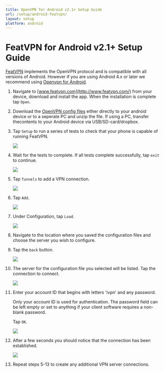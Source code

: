 ```yaml
---
title: OpenVPN for Android v2.1+ Setup Guide
url: /setup/android-featvpn/
layout: setup
platform: android
---
```

# FeatVPN for Android v2.1+ Setup Guide

[FeatVPN](http://www.featvpn.com/) implements the OpenVPN protocol and is compatible with all versions of Android. However if you are using Android 4.x or later we recommend using [Openvpn for Android](/setup/android-openvpn-for-android/).

1.  Navigate to [www.featvpn.com](http://www.featvpn.com/) from your device, download and install the app. When the installation is complete tap `Open`.

2.  Download the [OpenVPN config files](/releases/config/ivpn-openvpn-config.zip) either directly to your android device or to a seperate PC and unzip the file. If using a PC, transfer thecontents to your Android device via USB/SD-card/dropbox.

3.  Tap `Setup` to run a series of tests to check that your phone is capable of running FeatVPN.

    ![](/images-static/uploads/install-featvpn-android-010-281x500.png)

4.  Wait for the tests to complete. If all tests complete successfully, tap `exit` to continue.

    ![](/images-static/uploads/install-featvpn-android-020-281x500.png)

5.  Tap `Tunnels` to add a VPN connection.

    ![](/images-static/uploads/install-featvpn-android-030-281x500.png)

6.  Tap `Add`.

    ![](/images-static/uploads/install-featvpn-android-040-281x500.png)

7.  Under Configuration, tap `Load`.

    ![](/images-static/uploads/install-featvpn-android-050-281x500.png)

8.  Navigate to the location where you saved the configuration files and choose the server you wish to configure.

9.  Tap the `back` button.

    ![](/images-static/uploads/install-featvpn-android-070-281x500.png)

10. The server for the configuration file you selected will be listed. Tap the connection to connect.

    ![](/images-static/uploads/install-featvpn-android-080-281x500.png)

11. Enter your account ID that begins with letters 'ivpn' and any password.

    <div markdown="1" class="notice notice--info">
    Only your account ID is used for authentication. The password field can be left empty or set to anything if your client software requires a non-blank password.
    </div>

    Tap `OK`.

    ![](/images-static/uploads/install-featvpn-android-090-281x500.png)

12. After a few seconds you should notice that the connection has been established.

    ![](/images-static/uploads/install-featvpn-android-100-281x500.png)

13. Repeat steps 5-13 to create any additional VPN server connections.
